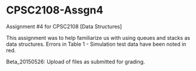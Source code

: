 CPSC2108-Assgn4
===============

Assignment #4 for CPSC2108 [Data Structures]

This assignment was to help familiarize us with using queues and stacks as data structures.  Errors in Table 1 - Simulation test data have been noted in red.  

Beta_20150526: Upload of files as submitted for grading. 
